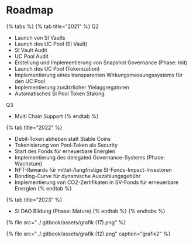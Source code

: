 # Roadmap

{% tabs %}
{% tab title="2021" %}
Q2

* Launch von SI Vaults
* Launch des UC Pool \(SI Vault\)
* SI Vault Audit
* UC Pool Audit
* Erstellung und Implementierung von Snapshot Governance \(Phase: Init\)
* Launch des UC Pool \(Tokenization\)
* Implementierung eines transparenten Wirkungsmessungssystems für den UC Pool
* Implementierung zusätzlicher Yielaggregatoren
* Automatisches SI Pool Token Staking

Q3

* Multi Chain Support
{% endtab %}

{% tab title="2022" %}
* Debit-Token abheben statt Stable Coins 
* Tokenisierung von Pool-Token als Security
* Start des Fonds für erneuerbare Energien 
* Implementierung des delegated Governance-Systems \(Phase: Wachstum\)
* NFT-Rewards für mittel-/langfristige SI-Fonds-Impact-Investoren
* Bonding-Curve für dynamische Auszahlungsgebühr 
* Implementierung von CO2-Zertifikaten in SV-Fonds für erneuerbare Energien
{% endtab %}

{% tab title="2023" %}
* SI DAO Bildung \(Phase: Mature\) 
{% endtab %}
{% endtabs %}

{% file src="../.gitbook/assets/grafik \(17\).png" %}

{% file src="../.gitbook/assets/grafik \(12\).png" caption="grafik2" %}



